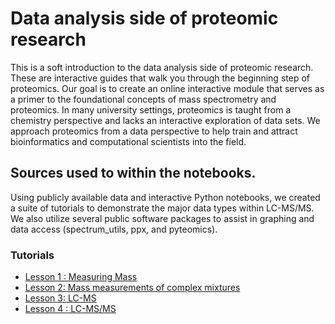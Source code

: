 # Data analysis side of proteomic research

This is a soft introduction to the data analysis side of proteomic research. These are interactive guides that walk you through the beginning step of proteomics. Our goal is to create an online interactive module that serves as a primer to the foundational concepts of mass spectrometry and proteomics. In many university settings, proteomics is taught from a chemistry perspective and lacks an interactive exploration of data sets. We approach proteomics from a data perspective to help train and attract bioinformatics and computational scientists into the field.

## Sources used to within the notebooks.

Using publicly available data and interactive Python notebooks, we created a suite of tutorials to demonstrate the major data types within LC-MS/MS. We also utilize several public software packages to assist in graphing and data access (spectrum_utils, ppx, and pyteomics). 

### Tutorials
- [Lesson 1 : Measuring Mass](https://colab.research.google.com/drive/1ddDCRrI3jErP-2xPB2yiKt6pj1dmkvbu)
- [Lesson 2: Mass measurements of complex mixtures](https://colab.research.google.com/drive/1kgfcYbPHUdMcxbJ18Ija8hkqseHnC_e-#scrollTo=3EnmR-eZyYUT)
- [Lesson 3: LC-MS ](https://paynelab.github.io/cptac/tutorial03_joining_dataframes.html)
- [Lesson 4 : LC-MS/MS](https://colab.research.google.com/drive/1FWL1hU60NF7oCR8SZJ7SVOwViW7XW3te#scrollTo=DeBOEU2ngD5a)
